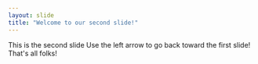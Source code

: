 ```yaml
---
layout: slide
title: "Welcome to our second slide!"
---
```

This is the second slide
Use the left arrow to go back toward the first slide!
That's all folks!

